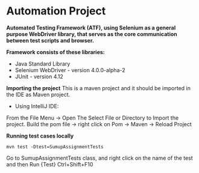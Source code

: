 # Automation Project

**Automated Testing Framework (ATF), using Selenium as a general purpose WebDriver library, that serves as the core communication between test scripts and browser.**

**Framework consists of these libraries:**

* Java Standard Library
* Selenium WebDriver - version 4.0.0-alpha-2
* JUnit - version 4.12

**Importing the project**
This is a maven project and it should be imported in the IDE as Maven project.
* Using IntelliJ IDE: 

From the File Menu -> Open 
The Select File or Directory to Import the project.
Build the pom file -> right click on Pom -> Maven -> Reload Project


**Running test cases locally**
```
mvn test -Dtest=SumupAssignmentTests
```
Go to SumupAssignmentTests class, and right click on the name of the test and then Run {Test} Ctrl+Shift+F10
